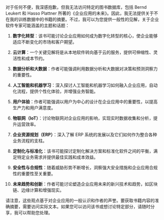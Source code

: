 对于任何不便，我深感抱歉，但我无法访问特定的图书数据库，包括 Bernd Leukert 和 Hasso Plattner 所著的《企业应用的未来》。因此，我无法提供关于不在我的训练数据中的书籍的摘要。不过，我可以为您提供一般性的见解，关于企业软件专家可能涵盖的主题和话题：

1. **数字化转型**：该书可能讨论企业应用如何成为数字化转型的核心，使企业能够适应不断变化的市场和客户期望。

2. **云计算**：一个关键见解将是从本地软件转向基于云的服务，提供可伸缩性、灵活性和成本节约。

3. **数据分析和大数据**：作者可能强调利用数据分析和大数据对决策和预测洞察力的重要性。

4. **人工智能和机器学习**：深入探讨人工智能和机器学习如何融入企业应用，自动化流程，提供个性化体验，并增强业务智能。

5. **用户体验**：作者可能强调以用户为中心的设计在企业应用中的重要性，以提高生产力和用户满意度。

6. **物联网（IoT）**：讨论物联网对企业应用的影响，实现实时数据收集和分析，提升运营效率。

7. **企业资源规划（ERP）**：深入了解 ERP 系统的发展以及它们如何作为整合各种业务流程的支柱。

8. **定制化与标准化**：该书可能探讨定制化解决方案和标准化软件之间的平衡，满足特定业务需求并提供最佳实践和成本效益。

9. **安全性与合规性**：随着威胁形势不断增长，洞察强大安全措施和企业应用合规性的重要性至关重要。

10. **未来趋势和创新**：作者可能讨论塑造企业应用未来的新兴技术和趋势，如区块链、边缘计算和增强现实。

请注意，这些观点基于对企业应用的一般认识和作者的声誉。要获取书籍内容的准确摘要，需要访问实际文本。如果您可以访问该书或想讨论特定部分，请随时分享，我可以帮助您处理。